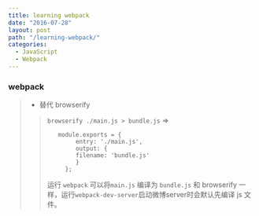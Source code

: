 ```yaml
---
title: learning webpack
date: "2016-07-28"
layout: post
path: "/learning-webpack/"
categories:
  - JavaScript
  - Webpack
---
```


<h3>webpack</h3>

<blockquote><ul><li>替代 browserify </li></ul><blockquote><p><code>browserify ./main.js &gt; bundle.js</code> =&gt;  </p><pre><code>   module.exports = {
        entry: './main.js',
        output: {
        filename: 'bundle.js'
        }
     };  </code></pre><p> 运行 <code>webpack</code> 可以将<code>main.js</code> 编译为 <code>bundle.js</code> 和 browserify 一样，运行<code>webpack-dev-server</code>启动微博server时会默认先编译 js 文件。</p></blockquote></blockquote>
